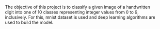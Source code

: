 The objective of this project is to classify a given image of a handwritten digit into one of 10 classes representing integer values from 0 to 9, inclusively. For this, mnist dataset is used and deep learning algorithms are used to build the model. 
